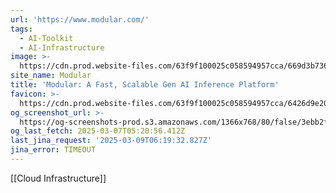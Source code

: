 ```yaml
---
url: 'https://www.modular.com/'
tags:
  - AI-Toolkit
  - AI-Infrastructure
image: >-
  https://cdn.prod.website-files.com/63f9f100025c058594957cca/669d3b736774be32546faf08_OGI-Modular-07212024.jpg
site_name: Modular
title: 'Modular: A Fast, Scalable Gen AI Inference Platform'
favicon: >-
  https://cdn.prod.website-files.com/63f9f100025c058594957cca/6426d9e202569d5aa0caa460_favicon.svg
og_screenshot_url: >-
  https://og-screenshots-prod.s3.amazonaws.com/1366x768/80/false/3ebb2f29af869bcb006daec0b2e69eb5c2fad680db28ff41975f05898474a19f.jpeg
og_last_fetch: 2025-03-07T05:20:56.412Z
last_jina_request: '2025-03-09T06:19:32.827Z'
jina_error: TIMEOUT
---
```

[[Cloud Infrastructure]]
